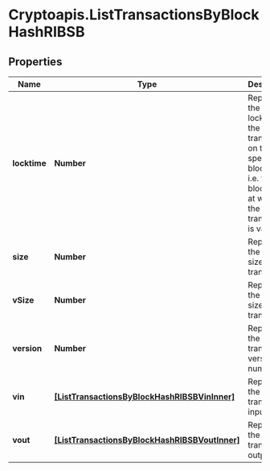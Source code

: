 # Cryptoapis.ListTransactionsByBlockHashRIBSB

## Properties

Name | Type | Description | Notes
------------ | ------------- | ------------- | -------------
**locktime** | **Number** | Represents the locktime on the transaction on the specific blockchain, i.e. the blockheight at which the transaction is valid. | 
**size** | **Number** | Represents the total size of this transaction. | 
**vSize** | **Number** | Represents the virtual size of this transaction. | 
**version** | **Number** | Represents the transaction version number. | 
**vin** | [**[ListTransactionsByBlockHashRIBSBVinInner]**](ListTransactionsByBlockHashRIBSBVinInner.md) | Represents the transaction inputs. | 
**vout** | [**[ListTransactionsByBlockHashRIBSBVoutInner]**](ListTransactionsByBlockHashRIBSBVoutInner.md) | Represents the transaction outputs. | 


